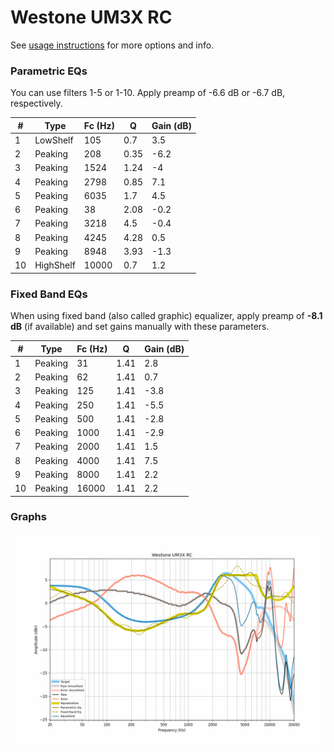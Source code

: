 # Westone UM3X RC
See [usage instructions](https://github.com/jaakkopasanen/AutoEq#usage) for more options and info.

### Parametric EQs
You can use filters 1-5 or 1-10. Apply preamp of -6.6 dB or -6.7 dB, respectively.

|   # | Type      |   Fc (Hz) |    Q |   Gain (dB) |
|-----|-----------|-----------|------|-------------|
|   1 | LowShelf  |       105 | 0.7  |         3.5 |
|   2 | Peaking   |       208 | 0.35 |        -6.2 |
|   3 | Peaking   |      1524 | 1.24 |        -4   |
|   4 | Peaking   |      2798 | 0.85 |         7.1 |
|   5 | Peaking   |      6035 | 1.7  |         4.5 |
|   6 | Peaking   |        38 | 2.08 |        -0.2 |
|   7 | Peaking   |      3218 | 4.5  |        -0.4 |
|   8 | Peaking   |      4245 | 4.28 |         0.5 |
|   9 | Peaking   |      8948 | 3.93 |        -1.3 |
|  10 | HighShelf |     10000 | 0.7  |         1.2 |

### Fixed Band EQs
When using fixed band (also called graphic) equalizer, apply preamp of **-8.1 dB** (if available) and set gains manually with these parameters.

|   # | Type    |   Fc (Hz) |    Q |   Gain (dB) |
|-----|---------|-----------|------|-------------|
|   1 | Peaking |        31 | 1.41 |         2.8 |
|   2 | Peaking |        62 | 1.41 |         0.7 |
|   3 | Peaking |       125 | 1.41 |        -3.8 |
|   4 | Peaking |       250 | 1.41 |        -5.5 |
|   5 | Peaking |       500 | 1.41 |        -2.8 |
|   6 | Peaking |      1000 | 1.41 |        -2.9 |
|   7 | Peaking |      2000 | 1.41 |         1.5 |
|   8 | Peaking |      4000 | 1.41 |         7.5 |
|   9 | Peaking |      8000 | 1.41 |         2.2 |
|  10 | Peaking |     16000 | 1.41 |         2.2 |

### Graphs
![](./Westone%20UM3X%20RC.png)
